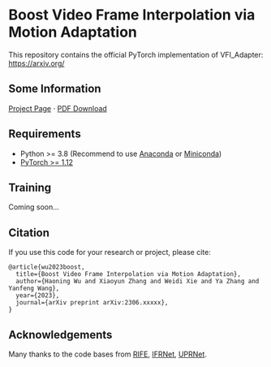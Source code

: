 # Boost Video Frame Interpolation via Motion Adaptation

This repository contains the official PyTorch implementation of VFI_Adapter: https://arxiv.org/

## Some Information
[Project Page](https://haoningwu3639.github.io/VFI_Adapter_Webpage/)  $\cdot$ [PDF Download](https://arxiv.org/)

## Requirements
- Python >= 3.8 (Recommend to use [Anaconda](https://www.anaconda.com/download/#linux) or [Miniconda](https://docs.conda.io/en/latest/miniconda.html))
- [PyTorch >= 1.12](https://pytorch.org/)

## Training
Coming soon...

## Citation
If you use this code for your research or project, please cite:
 
	@article{wu2023boost,
      title={Boost Video Frame Interpolation via Motion Adaptation}, 
      author={Haoning Wu and Xiaoyun Zhang and Weidi Xie and Ya Zhang and Yanfeng Wang},
      year={2023},
      journal={arXiv preprint arXiv:2306.xxxxx},
	}

## Acknowledgements
Many thanks to the code bases from [RIFE](https://github.com/megvii-research/ECCV2022-RIFE), [IFRNet](https://github.com/ltkong218/IFRNet), [UPRNet](https://github.com/srcn-ivl/UPR-Net).